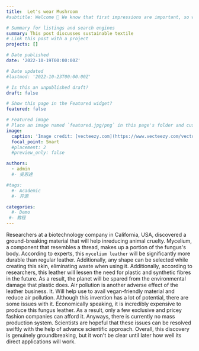 ```yaml
---
title:  Let's wear Mushroom
#subtitle: Welcome 👋 We know that first impressions are important, so we've populated your new site with some initial content to help you get familiar with everything in no time.

# Summary for listings and search engines
summary: This post discusses sustainable textile
# Link this post with a project
projects: []

# Date published
date: '2022-10-19T00:00:00Z'

# Date updated
#lastmod: '2022-10-23T00:00:00Z'

# Is this an unpublished draft?
draft: false

# Show this page in the Featured widget?
featured: false

# Featured image
# Place an image named `featured.jpg/png` in this page's folder and customize its options here.
image:
  caption: 'Image credit: [vecteezy.com](https://www.vecteezy.com/vector-art/5740908-vector-illustration-of-hand-drawn-mushroom-in-cartoon-childish-style-on-white-background-fall-elements-for-baby-apparel-textile-and-product-design-wallpaper-wrapping-paper-card-scrapbooking)'
  focal_point: Smart
  #placement: 2
  #preview_only: false

authors:
  - admin
  #- 吳恩達

#tags:
  #- Academic
  #- 开源

categories:
  #- Demo
 #- 教程
---
```

Researchers at a biotechnology company in California, USA, discovered a ground-breaking material that will help inreducing animal cruelty. Mycelium, a component that resembles a thread, makes up a portion of the fungus's body. According to experts, this `mycelium leather` will be significantly more durable than regular leather. Additionally, any
shape can be selected while creating this skin, eliminating waste when using it.
Additionally, according to researchers, this leather will lessen the need for plastic and synthetic fibres in the future. As a result, the planet will be spared from the environmental damage that plastic does. Air pollution is another adverse effect of the leather business. It. Will help use to avail vegan-friendly material and reduce air pollution.
Although this invention has a lot of potential, there are some issues with it. Economically speaking, it is incredibly expensive to produce this fungus leather. As a result, only a few exclusive and pricey fashion companies can afford it. Anyways, there is currently no mass production system. Scientists are hopeful that these issues can be resolved swiftly with the help of advance scientific approach. Overall, this discovery is genuinely groundbreaking, but it won't be clear until later how well its direct applications will work.















